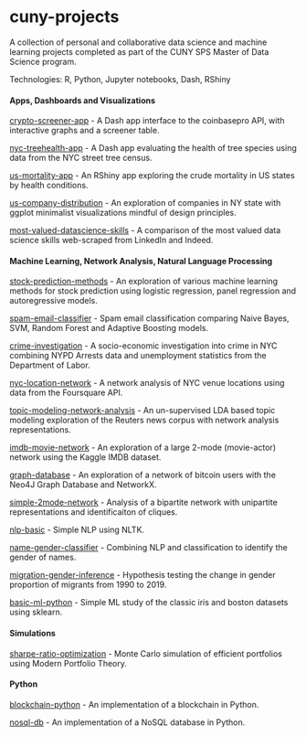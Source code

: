 # cuny-projects
A collection of personal and collaborative data science and machine learning projects completed as part of the CUNY SPS Master of Data Science program.

Technologies: R, Python, Jupyter notebooks, Dash, RShiny

#### Apps, Dashboards and Visualizations

[crypto-screener-app](https://mi-cryptoscreener.herokuapp.com/) - A Dash app interface to the coinbasepro API, with interactive graphs and a screener table.

[nyc-treehealth-app](https://mi-tree-health.herokuapp.com/) - A Dash app evaluating the health of tree species using data from the NYC street tree census.

[us-mortality-app](https://maelillien.shinyapps.io/StateCrudeMortality/) - An RShiny app exploring the crude mortality in US states by health conditions.

[us-company-distribution](https://rpubs.com/maelillien/data608hw1) - An exploration of companies in NY state with ggplot minimalist visualizations mindful of design principles.

[most-valued-datascience-skills](https://rpubs.com/dhairavc/541217) - A comparison of the most valued data science skills web-scraped from LinkedIn and Indeed.

#### Machine Learning, Network Analysis, Natural Language Processing

[stock-prediction-methods](https://rpubs.com/maelillien/data621finalproject) - An exploration of various machine learning methods for stock prediction using logistic regression, panel regression and autoregressive models. 

[spam-email-classifier](https://nbviewer.jupyter.org/github/maelillien/cuny-projects/blob/main/spam-email-classifier/data620assignment06.ipynb) - Spam email classification comparing Naive Bayes, SVM, Random Forest and Adaptive Boosting models.

[crime-investigation](https://rpubs.com/maelillien/data607finalproject) - A socio-economic investigation into crime in NYC combining NYPD Arrests data and unemployment statistics from the Department of Labor.

[nyc-location-network](https://nbviewer.jupyter.org/github/maelillien/cuny-projects/blob/main/nyc-location-network/data620project1.ipynb) - A network analysis of NYC venue locations using data from the Foursquare API.

[topic-modeling-network-analysis](https://nbviewer.jupyter.org/github/maelillien/cuny-projects/blob/main/topic-modeling-network-analysis/data620project_final.ipynb) - An un-supervised LDA based topic modeling exploration of the Reuters news corpus with network analysis representations.

[imdb-movie-network](https://nbviewer.jupyter.org/github/maelillien/cuny-projects/blob/main/imdb-movie-network/data620project02.ipynb) - An exploration of a large 2-mode (movie-actor) network using the Kaggle IMDB dataset. 

[graph-database](https://nbviewer.jupyter.org/github/maelillien/cuny-projects/blob/main/graph-database/data620assignment3.ipynb) - An exploration of a network of bitcoin users with the Neo4J Graph Database and NetworkX.

[simple-2mode-network](https://nbviewer.jupyter.org/github/maelillien/cuny-projects/blob/main/simple-2mode-network/data620assignment4.ipynb) - Analysis of a bipartite network with unipartite representations and identificaiton of cliques.

[nlp-basic](https://nbviewer.jupyter.org/github/maelillien/cuny-projects/blob/main/nlp-basic/data620assignment5.ipynb) - Simple NLP using NLTK.
  
[name-gender-classifier](https://nbviewer.jupyter.org/github/maelillien/cuny-projects/blob/main/name-gender-classifier/data620project03.ipynb) - Combining NLP and classification to identify the gender of names.

[migration-gender-inference](https://rpubs.com/maelillien/data606finalproject) - Hypothesis testing the change in gender proportion of migrants from 1990 to 2019.

[basic-ml-python](https://github.com/maelillien/cuny-projects/blob/main/basic-ml-python/basic-ml.py) - Simple ML study of the classic iris and boston datasets using sklearn.

#### Simulations

[sharpe-ratio-optimization](https://nbviewer.jupyter.org/github/maelillien/cuny-projects/blob/main/sharpe-ratio-optimization/data604finalproject.ipynb) - Monte Carlo simulation of efficient portfolios using Modern Portfolio Theory. 

#### Python

[blockchain-python](https://github.com/maelillien/cuny-projects/blob/main/blockchain-python/blockchain_python.py) - An implementation of a blockchain in Python.

[nosql-db](https://github.com/maelillien/cuny-projects/blob/main/nosql-db/no-sql-db.py) - An implementation of a NoSQL database in Python.





